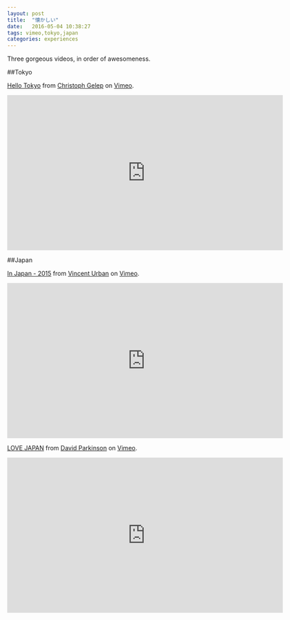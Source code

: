 ```yaml
---
layout: post
title:  "懐かしい"
date:   2016-05-04 10:38:27
tags: vimeo,tokyo,japan
categories: experiences
---
```


Three gorgeous videos, in order of awesomeness.

##Tokyo
<p><a href="https://vimeo.com/163662857">Hello Tokyo</a> from <a href="https://vimeo.com/user16483724">Christoph Gelep</a> on <a href="https://vimeo.com">Vimeo</a>.</p>
<iframe src="https://player.vimeo.com/video/163662857" width="640" height="360" frameborder="0" webkitallowfullscreen mozallowfullscreen allowfullscreen></iframe>

##Japan
<p><a href="https://vimeo.com/160301271">In Japan - 2015</a> from <a href="https://vimeo.com/vincenturban">Vincent Urban</a> on <a href="https://vimeo.com">Vimeo</a>.</p>
<iframe src="https://player.vimeo.com/video/160301271?badge=0" width="640" height="360" frameborder="0" webkitallowfullscreen mozallowfullscreen allowfullscreen></iframe>

<p><a href="https://vimeo.com/101373765">LOVE JAPAN</a> from <a href="https://vimeo.com/davidparkinson">David Parkinson</a> on <a href="https://vimeo.com">Vimeo</a>.</p>
<iframe src="https://player.vimeo.com/video/101373765" width="640" height="360" frameborder="0" webkitallowfullscreen mozallowfullscreen allowfullscreen></iframe>
